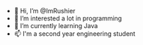- 👋 Hi, I’m @ImRushier
- 👀 I’m interested a lot in programming 
- 🌱 I’m currently learning Java
- 📫 I'm a second year engineering student 

<!---
ImRushier/ImRushier is a ✨ special ✨ repository because its `README.md` (this file) appears on your GitHub profile.
You can click the Preview link to take a look at your changes.
--->
